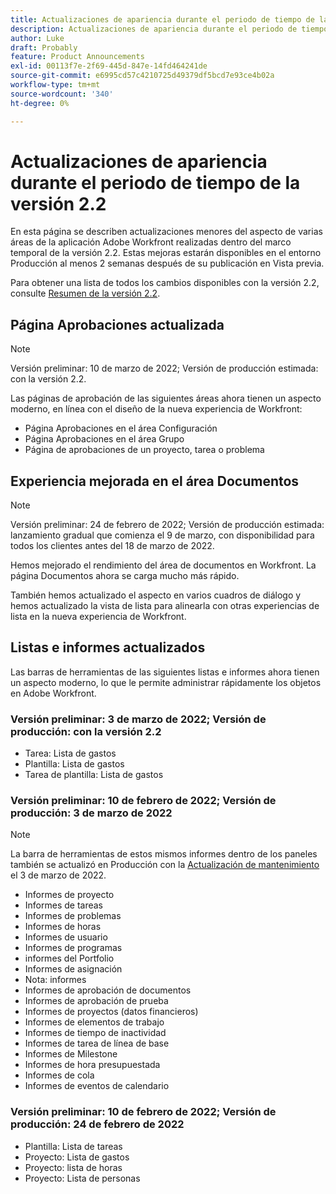 ```yaml
---
title: Actualizaciones de apariencia durante el periodo de tiempo de la versión 2.2
description: Actualizaciones de apariencia durante el periodo de tiempo de la versión 2.2
author: Luke
draft: Probably
feature: Product Announcements
exl-id: 00113f7e-2f69-445d-847e-14fd464241de
source-git-commit: e6995cd57c4210725d49379df5bcd7e93ce4b02a
workflow-type: tm+mt
source-wordcount: '340'
ht-degree: 0%

---
```


# Actualizaciones de apariencia durante el periodo de tiempo de la versión 2.2

En esta página se describen actualizaciones menores del aspecto de varias áreas de la aplicación Adobe Workfront realizadas dentro del marco temporal de la versión 2.2. Estas mejoras estarán disponibles en el entorno Producción al menos 2 semanas después de su publicación en Vista previa.

Para obtener una lista de todos los cambios disponibles con la versión 2.2, consulte [Resumen de la versión 2.2](../../../product-announcements/product-releases/22.2-release-activity/22-2-release-overview.md).

## Página Aprobaciones actualizada

>[!NOTE]
>
>Versión preliminar: 10 de marzo de 2022; Versión de producción estimada: con la versión 2.2.

Las páginas de aprobación de las siguientes áreas ahora tienen un aspecto moderno, en línea con el diseño de la nueva experiencia de Workfront:

* Página Aprobaciones en el área Configuración
* Página Aprobaciones en el área Grupo
* Página de aprobaciones de un proyecto, tarea o problema

## Experiencia mejorada en el área Documentos

>[!NOTE]
Versión preliminar: 24 de febrero de 2022; Versión de producción estimada: lanzamiento gradual que comienza el 9 de marzo, con disponibilidad para todos los clientes antes del 18 de marzo de 2022.

Hemos mejorado el rendimiento del área de documentos en Workfront. La página Documentos ahora se carga mucho más rápido.

También hemos actualizado el aspecto en varios cuadros de diálogo y hemos actualizado la vista de lista para alinearla con otras experiencias de lista en la nueva experiencia de Workfront.

## Listas e informes actualizados

Las barras de herramientas de las siguientes listas e informes ahora tienen un aspecto moderno, lo que le permite administrar rápidamente los objetos en Adobe Workfront.

### Versión preliminar: 3 de marzo de 2022; Versión de producción: con la versión 2.2

* Tarea: Lista de gastos
* Plantilla: Lista de gastos
* Tarea de plantilla: Lista de gastos

### Versión preliminar: 10 de febrero de 2022; Versión de producción: 3 de marzo de 2022

>[!NOTE]
La barra de herramientas de estos mismos informes dentro de los paneles también se actualizó en Producción con la [Actualización de mantenimiento](https://experienceleague.adobe.com/docs/workfront-known-issues/releases/current-updates.html) el 3 de marzo de 2022.

* Informes de proyecto
* Informes de tareas
* Informes de problemas
* Informes de horas
* Informes de usuario
* Informes de programas
* informes del Portfolio
* Informes de asignación
* Nota: informes
* Informes de aprobación de documentos
* Informes de aprobación de prueba
* Informes de proyectos (datos financieros)
* Informes de elementos de trabajo
* Informes de tiempo de inactividad
* Informes de tarea de línea de base
* Informes de Milestone
* Informes de hora presupuestada
* Informes de cola
* Informes de eventos de calendario

### Versión preliminar: 10 de febrero de 2022; Versión de producción: 24 de febrero de 2022

* Plantilla: Lista de tareas
* Proyecto: Lista de gastos
* Proyecto: lista de horas
* Proyecto: Lista de personas

 
